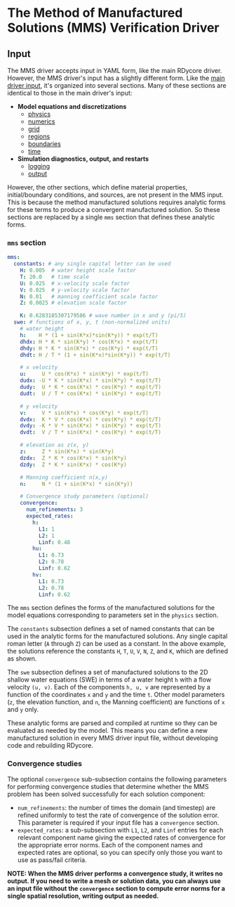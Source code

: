 # The Method of Manufactured Solutions (MMS) Verification Driver

## Input

The MMS driver accepts input in YAML form, like the main RDycore driver. However,
the MMS driver's input has a ѕlightly different form. Like the [main driver input](input.md),
it's organized into several sections. Many of these sections are identical to
those in the main driver's input:

* **Model equations and discretizations**
    * [physics](input.md#physics)
    * [numerics](input.md#numerics)
    * [grid](input.md#grid)
    * [regions](input.md#regions)
    * [boundaries](input.md#boundaries)
    * [time](input.md#time)
* **Simulation diagnostics, output, and restarts**
    * [logging](input.md#logging)
    * [output](input.md#output)

However, the other sections, which define material properties, initial/boundary
conditions, and sources, are not present in the MMS input. This is because the
method manufactured solutions requires analytic forms for these terms to produce
a convergent manufactured solution. So these sections are replaced by a single
`mms` section that defines these analytic forms.

### `mms` section

```yaml
mms:
  constants: # any single capital letter can be used
    H: 0.005  # water height scale factor
    T: 20.0   # time scale
    U: 0.025  # x-velocity scale factor
    V: 0.025  # y-velocity scale factor
    N: 0.01   # manning coefficient scale factor
    Z: 0.0025 # elevation scale factor

    K: 0.6283185307179586 # wave number in x and y (pi/5)
  swe: # functions of x, y, t (non-normalized units)
    # water height
    h:    H * (1 + sin(K*x)*sin(K*y)) * exp(t/T)
    dhdx: H * K * sin(K*y) * cos(K*x) * exp(t/T)
    dhdy: H * K * sin(K*x) * cos(K*y) * exp(t/T)
    dhdt: H / T * (1 + sin(K*x)*sin(K*y)) * exp(t/T)

    # x velocity
    u:     U * cos(K*x) * sin(K*y) * exp(t/T)
    dudx: -U * K * sin(K*x) * sin(K*y) * exp(t/T)
    dudy:  U * K * cos(K*x) * cos(K*y) * exp(t/T)
    dudt:  U / T * cos(K*x) * sin(K*y) * exp(t/T)

    # y velocity
    v:     V * sin(K*x) * cos(K*y) * exp(t/T)
    dvdx:  K * V * cos(K*x) * cos(K*y) * exp(t/T)
    dvdy: -K * V * sin(K*x) * sin(K*y) * exp(t/T)
    dvdt:  V / T * sin(K*x) * cos(K*y) * exp(t/T)

    # elevation as z(x, y)
    z:     Z * sin(K*x) * sin(K*y)
    dzdx:  Z * K * cos(K*x) * sin(K*y)
    dzdy:  Z * K * sin(K*x) * cos(K*y)

    # Manning coefficient n(x,y)
    n:     N * (1 + sin(K*x) * sin(K*y))

    # Convergence study parameters (optional)
    convergence:
      num_refinements: 3
      expected_rates:
        h:
          L1: 1
          L2: 1
          Linf: 0.48
        hu:
          L1: 0.73
          L2: 0.78
          Linf: 0.62
        hv:
          L1: 0.73
          L2: 0.78
          Linf: 0.62
```

The `mms` section defines the forms of the manufactured solutions for the
model equations corresponding to parameters set in the `physics` section.

The `constants` subsection defineѕ a set of named constants that can be used
in the analytic forms for the manufactured solutions. Any single capital roman
letter (`A` through `Z`) can be used as a constant. In the above example, the
solutions reference the constants `H`, `T`, `U`, `V`, `N`, `Z`, and `K`, which
are defined as shown.

The `swe` subsection defines a set of manufactured solutions to the 2D shallow
water equations (SWE) in terms of a water height `h` with a flow velocity
`(u, v)`. Each of the components `h, u, v` are represented by a function of the
coordinates `x` and `y` and the time `t`. Other model parameters (`z`, the
elevation function, and `n`, the Manning coefficient) are functions of `x` and
`y` only.

These analytic forms are parsed and compiled at runtime so they can be evaluated
as needed by the model. This means you can define a new manufactured solution in
every MMS driver input file, without developing code and rebuilding RDycore.

### Convergence studies

The optional `convergence` sub-subsection contains the following parameters for
performing convergence studies that determine whether the MMS problem has been
solved successfully for each solution component:

* `num_refinements`: the number of times the domain (and timestep) are refined
  uniformly to test the rate of convergence of the solution error. This
  parameter is required if your input file has a `convergence` section.
* `expected_rates`: a sub-subsection with `L1`, `L2`, and `Linf`
  entries for each relevant component name giving the expected rates of
  convergence for the appropriate error norms. Each of the component names and
  expected rates are optional, so you can specify only those you want to use
  as pass/fail criteria.

**NOTE: When the MMS driver performs a convergence study, it writes no output.
If you need to write a mesh or solution data, you can always use an input file
without the `convergence` section to compute error norms for a single spatial
resolution, writing output as needed.**
